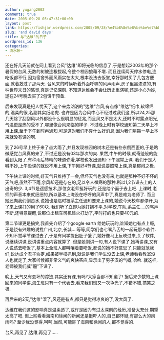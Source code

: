 ```yaml
---
author: yugang2002
comments: true
date: 2005-09-28 05:47:31+00:00
layout: post
link: https://fishjar.wordpress.com/2005/09/28/%e4%b8%8e%e8%be%be%e7%bb%b4%e7%9a%84%e6%97%a5%e5%ad%90/
slug: 'and david days'
title: 与"达维"的日子
wordpress_id: 136
categories:
- 流水帐~
---
```





还在好几天前就在网上看到台风"达维"即将光临的信息了,于是想起2003年的那个暑假的台风,无数的树被连根拔起,令整个校园狼藉不堪. 而且连续两天停水停电,连吃饭都不行,因为宿舍外面风雨实在太大,根本没法去饭堂,幸好那时买了几包方便面,就着敖过了那两天. 台风来的时候听着外面呼啸的风声雨声,房子里黑漆漆的,有种世界末日的感觉,真是记忆深刻. 不知道达维会不会让历史重演呢,还是小心为妙,遂在24号晚去买了2包饼干预备.




后来发现真是杞人忧天了,这个来势汹汹的"达维"台风,有点像"维达"纸巾,软绵绵的,温柔的很,名副其实纸老虎. 也许是因为台风中心不经过过我们这,所以24,25那几天除了刮刮风以外都没什么很明显的征兆,而且风又不是太大,还时不时露点阳光,气温更是热的受不了,哪里像台风来临的样子. 不过晚上时有学校通知第二天早上不用上课,至于下午到时再通知.可是这对我们不算什么好消息,因为我们星期一早上本来就没有课的啊.




到了26号早上终于来了点大雨了,并且发现校园的树木还是有些东倒西歪的,于是略微感觉台风真的来了,不过还是没有03年那次的爽. 果然,中午的时候,就奇迹般的能看到太阳了,有种雨后转晴的味道弥漫,学校也发出通知:下午照常上课. 我们于是大喊不妙,上午没课的就说不用上课,下午刚好4节课,就说要照常上课,真是郁闷之极.




下午快上课的时候,好天气只维持了一会,但坏天气也没有来,也就是那种不好不坏的天气吧,虽然不下雨,余风却还是存在的,足以令人微寒的那种.所以1,2节课去上的人出奇的少. 3,4节是遥感技术,那位女老师挺好玩的,还是给个面子去上吧. 上课时,老师的声音本来就细细的,所以基本上淹没在呼呼的风声中了,真是难为老师了. 而且她还向我们倒苦水,说她也是临时被系主任通知要来上课的,她说今天校车都停开,为了来上课打的用了60块. 我们听了立即为她打抱不平,对学校,车队,系主任....的骂声不断,还特意提醒,说那位出租车司机趁火打劫了,平时打的也只要40元的.




第二节课更是搞笑,我首先介绍了个google earth 给她玩玩的,谁知她也有点上瘾,于是饶有兴趣的说找广州,北京,长城....等等,同学们也七嘴八舌的一起玩那个软件. 不知不觉半节课过去了,于是有同学提出肚子饿了,她好像马上反映过来,关了软件,说继续讲课,说讲讲重点内容就算了. 但是她刚讲一句,有人说下课了,她再讲课,又有人说该去吃饭了,基本上全班人都叫嚷着要吃饭,都说的她不好意思了,只能就范我们,说达成个君子协定,如果被学校抓到,就说是我们学生没去上课,老师看看教室没人也就走了,大家听候都非常义气的爽快答应,显示出了男子汉的气概,哈哈. 就这样,老师被我们威"逼"下课了.




晚上,天气又有变坏的踪迹,其实还有课,有吗?大家当都不知道了! 据后来少数的上课回来的同学讲,海生班只有一个代表去,看来我们班又一次争光了,不错不错,搞笑之极.




再后来的2天,"达维"溜了,风还是有点,都只是觉得凉爽的了,没大风了.




达维在我们这的影响真是温柔透了,或许是因为有过太深刻的经历,准备太充分,期望太高了吧. 但上网看看海南和徐闻的新闻还是挺吓人的,自己都怀疑,有那么大的风雨吗? 至少我没觉得,呵呵,当然,可能除了海南和徐闻的人,都不觉得的.




台风,再见了,达维,再见了.....
